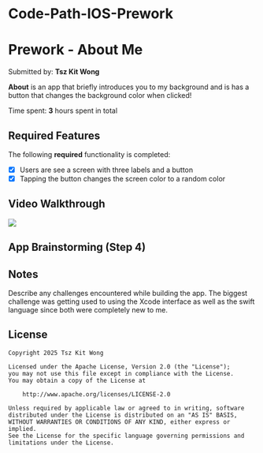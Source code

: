 # Code-Path-IOS-Prework
# Prework - About Me

Submitted by: **Tsz Kit Wong**

**About** is an app that briefly introduces you to my background and is has a button that changes the background color when clicked! 

Time spent: **3** hours spent in total

## Required Features

The following **required** functionality is completed:

- [x] Users are see a screen with three labels and a button
- [x] Tapping the button changes the screen color to a random color
 
## Video Walkthrough

<div>
    <a href="https://www.loom.com/share/4dbbe8f4e69746c8ad492711674746bc">
    </a>
    <a href="https://www.loom.com/share/4dbbe8f4e69746c8ad492711674746bc">
      <img style="max-width:300px;" src="https://cdn.loom.com/sessions/thumbnails/4dbbe8f4e69746c8ad492711674746bc-37218618edbaaded-full-play.gif">
    </a>
  </div>

## App Brainstorming (Step 4)

## Notes

Describe any challenges encountered while building the app.
The biggest challenge was getting used to using the Xcode interface as well as the swift language since both were completely new to me.

## License

    Copyright 2025 Tsz Kit Wong

    Licensed under the Apache License, Version 2.0 (the "License");
    you may not use this file except in compliance with the License.
    You may obtain a copy of the License at

        http://www.apache.org/licenses/LICENSE-2.0

    Unless required by applicable law or agreed to in writing, software
    distributed under the License is distributed on an "AS IS" BASIS,
    WITHOUT WARRANTIES OR CONDITIONS OF ANY KIND, either express or implied.
    See the License for the specific language governing permissions and
    limitations under the License.
